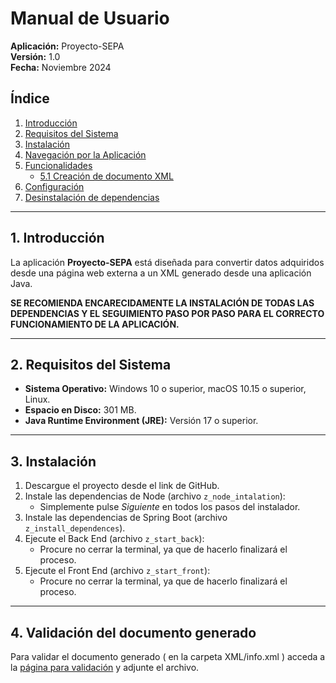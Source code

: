 # Manual de Usuario  
**Aplicación:** Proyecto-SEPA  
**Versión:** 1.0  
**Fecha:** Noviembre 2024  

## Índice  
1. [Introducción](#1-introducción)  
2. [Requisitos del Sistema](#2-requisitos-del-sistema)  
3. [Instalación](#3-instalación)  
4. [Navegación por la Aplicación](#4-navegación-por-la-aplicación)  
5. [Funcionalidades](#5-funcionalidades)  
   - [5.1 Creación de documento XML](#51-creación-de-documento-xml)  
6. [Configuración](#6-configuración)  
7. [Desinstalación de dependencias](#7-desinstalación-de-dependencias)  

---

## 1. Introducción  
La aplicación **Proyecto-SEPA** está diseñada para convertir datos adquiridos desde una página web externa a un XML generado desde una aplicación Java.  

**SE RECOMIENDA ENCARECIDAMENTE LA INSTALACIÓN DE TODAS LAS DEPENDENCIAS Y EL SEGUIMIENTO PASO POR PASO PARA EL CORRECTO FUNCIONAMIENTO DE LA APLICACIÓN.**

---

## 2. Requisitos del Sistema  
- **Sistema Operativo:** Windows 10 o superior, macOS 10.15 o superior, Linux.  
- **Espacio en Disco:** 301 MB.  
- **Java Runtime Environment (JRE):** Versión 17 o superior.  

---

## 3. Instalación  
1. Descargue el proyecto desde el link de GitHub.  
2. Instale las dependencias de Node (archivo `z_node_intalation`):  
   - Simplemente pulse *Siguiente* en todos los pasos del instalador.  
3. Instale las dependencias de Spring Boot (archivo `z_install_dependences`).  
4. Ejecute el Back End (archivo `z_start_back`):  
   - Procure no cerrar la terminal, ya que de hacerlo finalizará el proceso.  
5. Ejecute el Front End (archivo `z_start_front`):  
   - Procure no cerrar la terminal, ya que de hacerlo finalizará el proceso.  

---

## 4. Validación del documento generado  
Para validar el documento generado ( en la carpeta XML/info.xml ) acceda a la [página para validación](https://www.lasosl.com/validacion-ficheros-sepa) y adjunte el archivo.  



